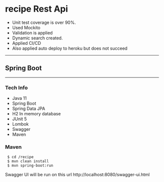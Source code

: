 # recipe Rest Api 

- Unit test coverage is over 90%.
- Used Mockito
- Validation is applied
- Dynamic search created.
- Applied CI/CD
- Also applied auto deploy to heroku but does not succeed 

----------------------------
## Spring Boot
---------------------------
### Tech Info

- Java 11
- Spring Boot
- Spring Data JPA
- H2 In memory database
- JUnit 5
- Lombok
- Swagger
- Maven

### Maven
```ssh
 $ cd /recipe
 $ mvn clean install
 $ mvn spring-boot:run
```
Swagger UI will be run on this url
http://localhost:8080/swagger-ui.html

